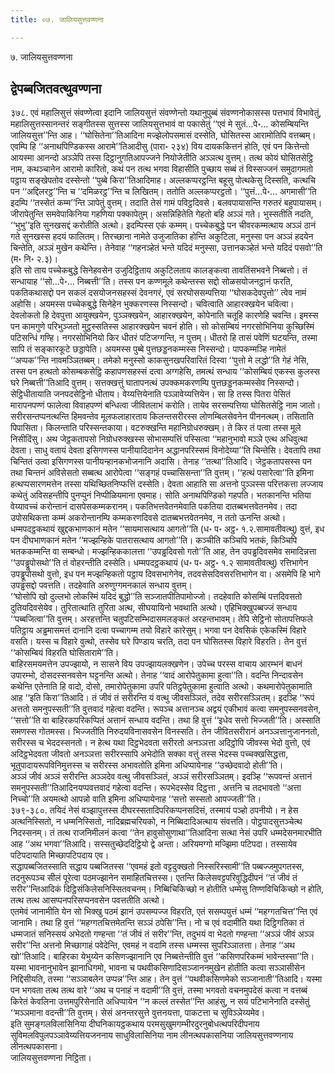 ```yaml
---
title: ०७. जालियसुत्तवण्णना

---
```

७. जालियसुत्तवण्णना  


## द्वेपब्बजितवत्थुवण्णना

३७८. एवं महालिसुत्तं संवण्णेत्वा इदानि जालियसुत्तं संवण्णेन्तो यथानुपुब्बं संवण्णनोकासस्स पत्तभावं विभावेतुं, महालिसुत्तस्सानन्तरं सङ्गीतस्स सुत्तस्स जालियसुत्तभावं वा पकासेतुं ‘‘एवं मे सुतं…पे॰… कोसम्बियन्ति जालियसुत्त’’न्ति आह। ‘‘घोसितेना’’तिआदिना मज्झेलोपसमासं दस्सेति, घोसितस्स आरामोतिपि वत्तब्बम्। एवम्पि हि ‘‘अनाथपिण्डिकस्स आरामे’’तिआदीसु (पारा॰ २३४) विय दायककित्तनं होति, एवं पन कित्तेन्तो आयस्मा आनन्दो अञ्ञेपि तस्स दिट्ठानुगतिआपज्जने नियोजेतीति अञ्ञत्थ वुत्तम्। तत्थ कोयं घोसितसेट्ठि नाम, कथञ्चानेन आरामो कारितो, कथं पन तत्थ भगवा विहासीति पुच्छाय सब्बं तं विस्सज्जनं समुदागमतो पट्ठाय सङ्खेपतोव दस्सेन्तो ‘‘पुब्बे किरा’’तिआदिमाह। अल्लकप्परट्ठन्ति बहूसु पोत्थकेसु दिस्सति, कत्थचि पन ‘‘अद्दिलरट्ठ’’न्ति च ‘‘दमिळरट्ठ’’न्ति च लिखितम्। ततोति अल्लकप्परट्ठतो। ‘‘पुत्तं…पे॰… अगमासी’’ति इदम्पि ‘‘तस्सेतं कम्म’’न्ति ञापेतुं वुत्तम्। तदाति तेसं गामं पविट्ठदिवसे। बलवपायासन्ति गरुतरं बहुपायासम्। जीरापेतुन्ति समवेपाकिनिया गहणिया पक्कापेतुम्। असन्निहितेति गेहतो बहि अञ्ञं गते। भुस्सतीति नदति, ‘‘भुभु’’इति सुनखसद्दं करोतीति अत्थो। इदम्पिस्स एकं कम्मम्। पच्चेकबुद्धे पन चीवरकम्मत्थाय अञ्ञं ठानं गते सुनखस्स हदयं फालितम्। तिरच्छाना नामेते उजुजातिका होन्ति अकुटिला, मनुस्सा पन अञ्ञं हदयेन चिन्तेति, अञ्ञं मुखेन कथेन्ति। तेनेवाह ‘‘गहनञ्हेतं भन्ते यदिदं मनुस्सा, उत्तानकञ्हेतं भन्ते यदिदं पसवो’’ति (म॰ नि॰ २.३)।  
इति सो ताय पच्चेकबुद्धे सिनेहवसेन उजुदिट्ठिताय अकुटिलताय कालङ्कत्वा तावतिंसभवने निब्बत्तो। तं सन्धायाह ‘‘सो…पे॰… निब्बत्ती’’ति। तस्स पन कण्णमूले कथेन्तस्स सद्दो सोळसयोजनट्ठानं फरति, पकतिकथासद्दो पन सकलं दसयोजनसहस्सं देवनगरं, एवं सरघोससम्पत्तिया ‘‘घोसकदेवपुत्तो’’ त्वेव नामं अहोसि। अयमस्स पच्चेकबुद्धे सिनेहेन भुक्करणस्स निस्सन्दो। चवित्वाति आहारक्खयेन चवित्वा। देवलोकतो हि देवपुत्ता आयुक्खयेन, पुञ्ञक्खयेन, आहारक्खयेन, कोपेनाति चतूहि कारणेहि चवन्ति। इमस्स पन कामगुणे परिभुञ्जतो मुट्ठस्सतिस्स आहारक्खयेन चवनं होति। सो कोसम्बियं नगरसोभिनिया कुच्छिस्मिं पटिसन्धिं गण्हि। नगरसोभिनियो किर धीतरं पटिजग्गन्ति, न पुत्तम्। धीतरो हि तासं पवेणिं घटयन्ति, तस्मा सापि तं सङ्कारकूटे छड्डापेति। अयमस्स पुब्बे पुत्तछड्डनकम्मस्स निस्सन्दो। पापकम्मञ्हि नामेतं ‘‘अप्पक’’न्ति नावमञ्ञितब्बम्। तमेको मनुस्सो काकसुनखपरिवारितं दिस्वा ‘‘पुत्तो मे लद्धो’’ति गेहं नेसि, तस्स पन हत्थतो कोसम्बकसेट्ठि कहापणसहस्सं दत्वा अग्गहेसि, तमत्थं सन्धाय ‘‘कोसम्बियं एकस्स कुलस्स घरे निब्बत्ती’’तिआदि वुत्तम्। सत्तक्खत्तुं घातापनत्थं उपक्कमकरणम्पि पुत्तछड्डनकम्मस्सेव निस्सन्दो। सेट्ठिधीतायाति जनपदसेट्ठिनो धीताय। वेय्यत्तियेनाति पञ्ञावेय्यत्तियेन। सा हि तस्स पितरा पेसितं मारापनपण्णं फालेत्वा विवाहपण्णं बन्धित्वा जीवितलाभं करोति। तायेव सरसम्पत्तिया घोसितसेट्ठि नाम जातो।  
सरीरसन्तप्पनत्थन्ति हिमवन्तेव मूलफलाहारताय किलन्तसरीरस्स लोणम्बिलसेवनेन पीननत्थम्। तसिताति पिपासिता। किलन्ताति परिस्सन्तकाया। वटरुक्खन्ति महानिग्रोधरुक्खम्। ते किर तं पत्वा तस्स मूले निसीदिंसु। अथ जेट्ठकतापसो निग्रोधरुक्खस्स सोभासम्पत्तिं पस्सित्वा ‘‘महानुभावो मञ्ञे एत्थ अधिवुत्था देवता। साधु वतायं देवता इसिगणस्स पानीयादिदानेन अद्धानपरिस्समं विनोदेय्या’’ति चिन्तेसि। देवतापि तथा चिन्तितं उत्वा इसिगणस्स पानीयन्हानकभोजनानि अदासि। तेनाह ‘‘तत्था’’तिआदि। जेट्ठकतापसस्स पन तथा चिन्तनं अविसेसतो सब्बत्थ आरोपेत्वा ‘‘सङ्गहं पच्चासिसन्ता’’ति वुत्तम्। ‘‘हत्थं पसारेत्वा’’ति इमिना हत्थप्पसारणमत्तेन तस्सा यथिच्छितनिप्फत्तिं दस्सेति। देवता आहाति सा अत्तनो पुञ्ञस्स परित्तकत्ता लज्जाय कथेतुं अविसहन्तीपि पुनप्पुनं निप्पीळियमाना एवमाह। सोति अनाथपिण्डिको गहपति। भतकानन्ति भतिया वेय्यावच्चं करोन्तानं दासपेसकम्मकरानम्। पकतिभत्तवेतनमेवाति पकतिया दातब्बभत्तवेतनमेव। तदा उपोसथिकत्ता कम्मं अकरोन्तानम्पि कम्मकरणदिवसे दातब्बभत्तवेतनमेव, न ततो ऊनन्ति अत्थो। धम्मपदट्ठकथायं खुद्दकभाणकानं मतेन ‘‘सायमासत्थाय आगतो’’ति (ध॰ प॰ अट्ठ॰ १.२.सामावतीवत्थु) वुत्तं, इध पन दीघभाणकानं मतेन ‘‘मज्झन्हिके पातरासत्थाय आगतो’’ति। कञ्चीति कञ्चिपि भतकं, किञ्चिपि भतककम्मन्ति वा सम्बन्धो। मज्झन्हिककालत्ता ‘‘उपड्ढदिवसो गतो’’ति आह, तेन उपड्ढदिवसमेव समादिन्नत्ता ‘‘उपड्ढूपोसथो’’ति तं वोहरन्तीति दस्सेति। धम्मपदट्ठकथायं (ध॰ प॰ अट्ठ॰ १.२ सामावतीवत्थु) रत्तिभागेन उपड्ढूपोसथो वुत्तो, इध पन मज्झन्हिकतो पट्ठाय दिवसभागेनेव, तदवसेसदिवसरत्तिभागेन वा। असमेपि हि भागे उपड्ढसद्दो पवत्तति। तदहेवाति अरुणुग्गमनकालं सन्धाय वुत्तम्।  
‘‘घोसोपि खो दुल्लभो लोकस्मिं यदिदं बुद्धो’’ति सञ्जातपीतिपामोज्जो। तदहेवाति कोसम्बिं पत्तदिवसतो दुतियदिवसेयेव। तुरितात्थाति तुरिता अत्थ, सीघयायिनो भवथाति अत्थो। एहिभिक्खुपब्बज्जं सन्धाय ‘‘पब्बजित्वा’’ति वुत्तम्। अरहत्तन्ति चतुपटिसम्भिदासमलङ्कतं अरहन्तभावम्। तेपि सेट्ठिनो सोतापत्तिफले पतिट्ठाय अड्ढमासमत्तं दानानि दत्वा पच्चागम्म तयो विहारे कारेसुम्। भगवा पन देवसिकं एकेकस्मिं विहारे वसति। यस्स च विहारे वुत्थो, तस्सेव घरे पिण्डाय चरति, तदा पन घोसितस्स विहारे विहरति। तेन वुत्तं ‘‘कोसम्बियं विहरति घोसितारामे’’ति।  
बाहिरसमयमत्तेन उपज्झायो, न सासने विय उपज्झायलक्खणेन। उपेच्च परस्स वाचाय आरम्भनं बाधनं उपारम्भो, दोसदस्सनवसेन घट्टनन्ति अत्थो। तेनाह ‘‘वादं आरोपेतुकामा हुत्वा’’ति। वदन्ति निन्दावसेन कथेन्ति एतेनाति हि वादो, दोसो, तमारोपेतुकामा उपरि पतिट्ठपेतुकामा हुत्वाति अत्थो। कथमारोपेतुकामाति आह ‘‘इति किरा’’तिआदि। तं जीवं तं सरीरन्ति यं वत्थु जीवसञ्ञितं, तदेव सरीरसञ्ञितम्। इदञ्हि ‘‘रूपं अत्ततो समनुपस्सती’’ति वुत्तवादं गहेत्वा वदन्ति। रूपञ्च अत्तानञ्च अद्वयं एकीभावं कत्वा समनुपस्सनवसेन, ‘‘सत्तो’’ति वा बाहिरकपरिकप्पितं अत्तानं सन्धाय वदन्ति। तथा हि वुत्तं ‘‘इधेव सत्तो भिज्जती’’ति। अस्साति समणस्स गोतमस्स। भिज्जतीति निरुदयविनासवसेन विनस्सति। तेन जीवितसरीरानं अनञ्ञत्तानुजाननतो, सरीरस्स च भेददस्सनतो। न हेत्थ यथा दिट्ठभेदवता सरीरतो अनञ्ञत्ता अदिट्ठोपि जीवस्स भेदो वुत्तो, एवं अदिट्ठभेदवता जीवतो अनञ्ञत्ता सरीरस्सापि अभेदोति सक्का वत्तुं तस्स भेदस्स पच्चक्खसिद्धत्ता, भूतुपादायरूपविनिमुत्तस्स च सरीरस्स अभावतोति इमिना अधिप्पायेनाह ‘‘उच्छेदवादो होती’’ति।  
अञ्ञं जीवं अञ्ञं सरीरन्ति अञ्ञदेव वत्थु जीवसञ्ञितं, अञ्ञं सरीरसञ्ञितम्। इदञ्हि ‘‘रूपवन्तं अत्तानं समनुपस्सती’’तिआदिनयप्पवत्तवादं गहेत्वा वदन्ति। रूपभेदस्सेव दिट्ठत्ता , अत्तनि च तदभावतो ‘‘अत्ता निच्चो’’ति अयमत्थो आपन्नो वाति इमिना अधिप्पायेनाह ‘‘सत्तो सस्सतो आपज्जती’’ति।  
३७९-३८०. तयिदं नेसं वञ्झापुत्तस्स दीघरस्सतादिपरिकप्पनसदिसं, तस्मायं पञ्हो ठपनीयो। न हेस अत्थनिस्सितो, न धम्मनिस्सितो, नादिब्रह्मचरियको, न निब्बिदादिअत्थाय संवत्तति। पोट्ठपादसुत्तञ्चेत्थ निदस्सनम्। तं तत्थ राजनिमीलनं कत्वा ‘‘तेन हावुसोसुणाथा’’तिआदिना सत्था नेसं उपरि धम्मदेसनमारभीति आह ‘‘अथ भगवा’’तिआदि। सस्सतुच्छेददिट्ठियो द्वे अन्ता। अरियमग्गो मज्झिमा पटिपदा। तस्सायेव पटिपदायाति मिच्छापटिपदाय एव।  
सद्धापब्बजितस्साति सद्धाय पब्बजितस्स ‘‘एवमहं इतो वट्टदुक्खतो निस्सरिस्सामी’’ति पब्बज्जमुपगतस्स, तदनुरूपञ्च सीलं पूरेत्वा पठमज्झानेन समाहितचित्तस्स। एतन्ति किलेसवट्टपरिवुद्धिदीपनं ‘‘तं जीवं तं सरीर’’न्तिआदिकं दिट्ठिसंकिलेसनिस्सितवचनम्। निब्बिचिकिच्छो न होतीति धम्मेसु तिण्णविचिकिच्छो न होति, तत्थ तत्थ आसप्पनपरिसप्पनवसेन पवत्ततीति अत्थो।  
एतमेवं जानामीति येन सो भिक्खु पठमं झानं उपसम्पज्ज विहरति, एतं ससम्पयुत्तं धम्मं ‘‘महग्गतचित्त’’न्ति एवं जानामि। तथा हि वुत्तं ‘‘महग्गतचित्तमेतन्ति सञ्ञं ठपेसि’’न्ति। नो च एवं वदामीति यथा दिट्ठिगतिका तं धम्मजातं सनिस्सयं अभेदतो गण्हन्ता ‘‘तं जीवं तं सरीर’’न्ति, तदुभयं वा भेदतो गण्हन्ता ‘‘अञ्ञं जीवं अञ्ञ सरीर’’न्ति अत्तनो मिच्छागाहं पवेदेन्ति, एवमहं न वदामि तस्स धम्मस्स सुपरिञ्ञातत्ता। तेनाह ‘‘अथ खो’’तिआदि। बाहिरका येभुय्येन कसिणज्झानानि एव निब्बत्तेन्तीति वुत्तं ‘‘कसिणपरिकम्मं भावेन्तस्सा’’ति। यस्मा भावनानुभावेन झानाधिगमो, भावना च पथवीकसिणादिसञ्जाननमुखेन होतीति कत्वा सञ्ञासीसेन निद्दिसीयति, तस्मा ‘‘सञ्ञाबलेन उप्पन्न’’न्ति आह। तेन वुत्तं ‘‘पथवीकसिणमेको सञ्जानाती’’तिआदि। यस्मा पन भगवता तत्थ तत्थ वारे ‘‘अथ च पनाहं न वदामी’’ति वुत्तं, तस्मा भगवतो वचनमुपदेसं कत्वा न वत्तब्बं किरेतं केवलिना उत्तमपुरिसेनाति अधिप्पायेन ‘‘न कल्लं तस्सेत’’न्ति आहंसु, न सयं पटिभानेनाति दस्सेतुं ‘‘मञ्ञमाना वदन्ती’’ति वुत्तम्। सेसं अनन्तरसुत्ते वुत्तनयत्ता, पाकटत्ता च सुविञ्ञेय्यमेव।  
इति सुमङ्गलविलासिनिया दीघनिकायट्ठकथाय परमसुखुमगम्भीरदुरनुबोधत्थपरिदीपनाय सुविमलविपुलपञ्ञावेय्यत्तियजननाय साधुविलासिनिया नाम लीनत्थपकासनिया जालियसुत्तवण्णनाय लीनत्थपकासना।  
जालियसुत्तवण्णना निट्ठिता।  